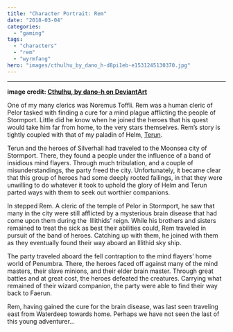 ```yaml
---
title: "Character Portrait: Rem"
date: "2018-03-04"
categories: 
  - "gaming"
tags: 
  - "characters"
  - "rem"
  - "wyrmfang"
hero: "images/cthulhu_by_dano_h-d8pi1eb-e1531245130370.jpg"
---
```


* * *

**image credit: [Cthulhu, by dano-h on DeviantArt](http://fav.me/d8pi1eb)**

One of my many clerics was Noremus Toffli. Rem was a human cleric of Pelor tasked with finding a cure for a mind plague afflicting the people of Stormport. Little did he know when he joined the heroes that his quest would take him far from home, to the very stars themselves. Rem’s story is tightly coupled with that of my paladin of Helm, [Terun](https://gaming.barretblake.com/2017/10/22/the-d-d-30-day-challenge-day-8/).

Terun and the heroes of Silverhall had traveled to the Moonsea city of Stormport. There, they found a people under the influence of a band of insidious mind flayers. Through much tribulation, and a couple of misunderstandings, the party freed the city. Unfortunately, it became clear that this group of heroes had some deeply rooted failings, in that they were unwilling to do whatever it took to uphold the glory of Helm and Terun parted ways with them to seek out worthier companions.

In stepped Rem. A cleric of the temple of Pelor in Stormport, he saw that many in the city were still afflicted by a mysterious brain disease that had come upon them during the  Illithids’ reign. While his brothers and sisters remained to treat the sick as best their abilities could, Rem traveled in pursuit of the band of heroes. Catching up with them, he joined with them as they eventually found their way aboard an Illithid sky ship.

The party traveled aboard the fell contraption to the mind flayers’ home world of Penumbra. There, the heroes faced off against many of the mind masters, their slave minions, and their elder brain master. Through great battles and at great cost, the heroes defeated the creatures. Carrying what remained of their wizard companion, the party were able to find their way back to Faerun.

Rem, having gained the cure for the brain disease, was last seen traveling east from Waterdeep towards home. Perhaps we have not seen the last of this young adventurer…
